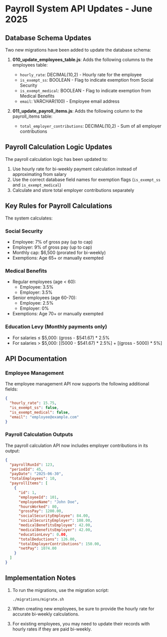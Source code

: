 # Payroll System API Updates - June 2025

## Database Schema Updates

Two new migrations have been added to update the database schema:

1. **010_update_employees_table.js**: Adds the following columns to the employees table:
   - `hourly_rate`: DECIMAL(10,2) - Hourly rate for the employee
   - `is_exempt_ss`: BOOLEAN - Flag to indicate exemption from Social Security
   - `is_exempt_medical`: BOOLEAN - Flag to indicate exemption from Medical Benefits
   - `email`: VARCHAR(100) - Employee email address

2. **011_update_payroll_items.js**: Adds the following column to the payroll_items table:
   - `total_employer_contributions`: DECIMAL(10,2) - Sum of all employer contributions

## Payroll Calculation Logic Updates

The payroll calculation logic has been updated to:

1. Use hourly rate for bi-weekly payment calculation instead of approximating from salary
2. Use the correct database field names for exemption flags (`is_exempt_ss` and `is_exempt_medical`)
3. Calculate and store total employer contributions separately

## Key Rules for Payroll Calculations

The system calculates:

### Social Security
- Employee: 7% of gross pay (up to cap)
- Employer: 9% of gross pay (up to cap)
- Monthly cap: $6,500 (prorated for bi-weekly)
- Exemptions: Age 65+ or manually exempted

### Medical Benefits
- Regular employees (age < 60):
  - Employee: 3.5%
  - Employer: 3.5%
- Senior employees (age 60-70):
  - Employee: 2.5%
  - Employer: 0%
- Exemptions: Age 70+ or manually exempted

### Education Levy (Monthly payments only)
- For salaries ≤ $5,000: (gross - $541.67) * 2.5%
- For salaries > $5,000: [(5000 - $541.67) * 2.5%] + [(gross - 5000) * 5%]

## API Documentation

### Employee Management

The employee management API now supports the following additional fields:

```json
{
  "hourly_rate": 15.75,
  "is_exempt_ss": false,
  "is_exempt_medical": false,
  "email": "employee@example.com"
}
```

### Payroll Calculation Outputs

The payroll calculation API now includes employer contributions in its output:

```json
{
  "payrollRunId": 123,
  "periodId": 45,
  "payDate": "2025-06-30",
  "totalEmployees": 10,
  "payrollItems": [
    {
      "id": 1,
      "employeeId": 101,
      "employeeName": "John Doe",
      "hoursWorked": 80,
      "grossPay": 1200.00,
      "socialSecurityEmployee": 84.00,
      "socialSecurityEmployer": 108.00,
      "medicalBenefitsEmployee": 42.00,
      "medicalBenefitsEmployer": 42.00,
      "educationLevy": 0.00,
      "totalDeductions": 126.00,
      "totalEmployerContributions": 150.00,
      "netPay": 1074.00
    }
  ]
}
```

## Implementation Notes

1. To run the migrations, use the migration script:
   ```
   ./migrations/migrate.sh
   ```

2. When creating new employees, be sure to provide the hourly rate for accurate bi-weekly calculations.

3. For existing employees, you may need to update their records with hourly rates if they are paid bi-weekly.
